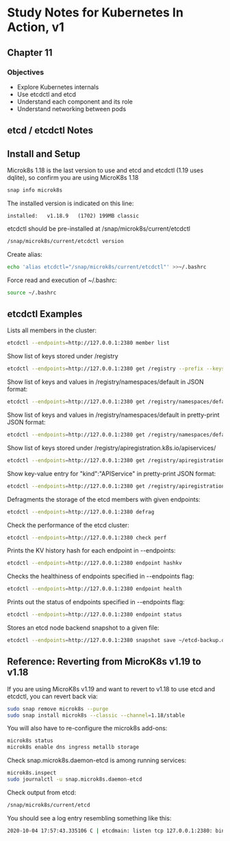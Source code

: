 # Study Notes for Kubernetes In Action, v1
## Chapter 11

### Objectives
- Explore Kubernetes internals
- Use etcdctl and etcd
- Understand each component and its role
- Understand networking between pods

## etcd / etcdctl Notes

## Install and Setup

Microk8s 1.18 is the last version to use and etcd and etcdctl (1.19 uses dqlite), so confirm you are using MicroK8s 1.18
```bash
snap info microk8s
```

The installed version is indicated on this line:
```
installed:   v1.18.9   (1702) 199MB classic
```

etcdctl should be pre-installed at /snap/microk8s/current/etcdctl
```bash
/snap/microk8s/current/etcdctl version
```

Create alias:
```bash
echo 'alias etcdctl="/snap/microk8s/current/etcdctl"' >>~/.bashrc
```

Force read and execution of ~/.bashrc:
```bash
source ~/.bashrc
```

## etcdctl Examples

Lists all members in the cluster:
```bash
etcdctl --endpoints=http://127.0.0.1:2380 member list
```

Show list of keys stored under /registry
```bash
etcdctl --endpoints=http://127.0.0.1:2380 get /registry --prefix --keys-only=true | grep '/registry'
```

Show list of keys and values in /registry/namespaces/default in JSON format:
```bash
etcdctl --endpoints=http://127.0.0.1:2380 get /registry/namespaces/default --prefix --keys-only=false -w=json
```

Show list of keys and values in /registry/namespaces/default in pretty-print JSON format:
```bash
etcdctl --endpoints=http://127.0.0.1:2380 get /registry/namespaces/default --prefix --keys-only=false -w=json | python3 -m json.tool
```

Show list of keys stored under /registry/apiregistration.k8s.io/apiservices/
```bash
etcdctl --endpoints=http://127.0.0.1:2380 get /registry/apiregistration.k8s.io/apiservices/  --prefix --keys-only=true | grep '/registry'
```

Show key-value entry for "kind":"APIService" in pretty-print JSON format:
```bash
etcdctl --endpoints=http://127.0.0.1:2380 get /registry/apiregistration.k8s.io/apiservices/v1.apiextensions.k8s.io --prefix | grep '"kind":"APIService"' | python3 -m json.tool
```

Defragments the storage of the etcd members with given endpoints:
```bash
etcdctl --endpoints=http://127.0.0.1:2380 defrag
```

Check the performance of the etcd cluster:
```bash
etcdctl --endpoints=http://127.0.0.1:2380 check perf
```

Prints the KV history hash for each endpoint in --endpoints:
```bash
etcdctl --endpoints=http://127.0.0.1:2380 endpoint hashkv
```

Checks the healthiness of endpoints specified in --endpoints flag:
```bash
etcdctl --endpoints=http://127.0.0.1:2380 endpoint health
```

Prints out the status of endpoints specified in --endpoints flag:
```bash
etcdctl --endpoints=http://127.0.0.1:2380 endpoint status
```

Stores an etcd node backend snapshot to a given file:
```bash
etcdctl --endpoints=http://127.0.0.1:2380 snapshot save ~/etcd-backup.db
```


## Reference: Reverting from MicroK8s v1.19 to v1.18

If you are using MicroK8s v1.19 and want to revert to v1.18 to use etcd and etcdctl, you can revert back via:

```bash
sudo snap remove microk8s --purge
sudo snap install microk8s --classic --channel=1.18/stable
```

You will also have to re-configure the microk8s add-ons:
```bash
microk8s status
microk8s enable dns ingress metallb storage 
```

Check snap.microk8s.daemon-etcd is among running services:
```bash
microk8s.inspect
sudo journalctl -u snap.microk8s.daemon-etcd
```

Check output from etcd:
```bash
/snap/microk8s/current/etcd
```

You should see a log entry resembling something like this:
```bash
2020-10-04 17:57:43.335106 C | etcdmain: listen tcp 127.0.0.1:2380: bind: address already in use
```

